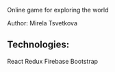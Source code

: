 Online game for exploring the world

Author: Mirela Tsvetkova

## Technologies:
React
Redux
Firebase
Bootstrap